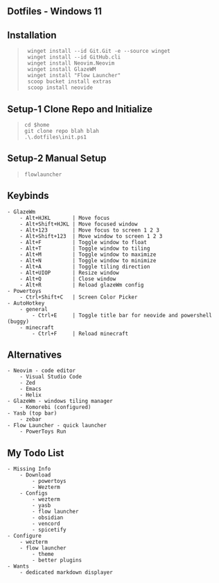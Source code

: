 ## Dotfiles - Windows 11

## Installation
>```
>  winget install --id Git.Git -e --source winget
>  winget install --id GitHub.cli
>  winget install Neovim.Neovim
>  winget install GlazeWM
>  winget install "Flow Launcher"
>  scoop bucket install extras
>  scoop install neovide
>```

## Setup-1 Clone Repo and Initialize
>```
> cd $home
> git clone repo blah blah
> .\.dotfiles\init.ps1
>```

## Setup-2 Manual Setup
>```
> flowlauncher
>```

## Keybinds
```
- GlazeWm
    - Alt+HJKL       | Move focus
    - Alt+Shift+HJKL | Move focused window
    - Alt+123        | Move focus to screen 1 2 3
    - Alt+Shift+123  | Move window to screen 1 2 3
    - Alt+F          | Toggle window to float
    - Alt+T          | Toggle window to tiling
    - Alt+M          | Toggle window to maximize
    - Alt+N          | Toggle window to minimize
    - Alt+A          | Toggle tiling direction
    - Alt+UIOP       | Resize window
    - Alt+Q          | Close window
    - Alt+R          | Reload glazeWm config
- Powertoys
    - Ctrl+Shift+C   | Screen Color Picker
- AutoHotkey
    - general
        - Ctrl+E     | Toggle title bar for neovide and powershell (buggy)
    - minecraft
        - Ctrl+F     | Reload minecraft
```

## Alternatives
```
- Neovim - code editor
    - Visual Studio Code
    - Zed
    - Emacs
    - Helix
- GlazeWm - windows tiling manager
    - Komorebi (configured)
- Yasb (top bar)
    - zebar
- Flow Launcher - quick launcher
    - PowerToys Run
```

## My Todo List
```
- Missing Info 
    - Download
        - powertoys
        - Wezterm
    - Configs
        - wezterm
        - yasb
        - flow launcher
        - obsidian
        - vencord
        - spicetify
- Configure
    - wezterm
    - flow launcher
        - theme
        - better plugins
- Wants
    - dedicated markdown displayer
```
